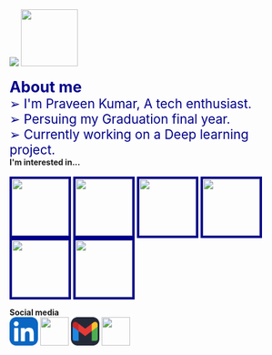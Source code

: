 <div >
    <img src="https://readme-typing-svg.herokuapp.com?font=Garamond&weight=700&size=40&pause=1000&color=F7CA56&random=false&width=435&lines=Hello+folk...;Praveen+here...">
    <img height=100 width=100 src="https://user-images.githubusercontent.com/74038190/214644152-52f47eb3-5e31-4f47-8758-05c9468d5596.gif">
  </div> <br/>
<div style="color:darkblue; font-size:160%; font:Courier">
<b style="font-size:120%">About me</b> <br/>
➢ I'm Praveen Kumar, A tech enthusiast.<br/>
➢ Persuing my Graduation final year.<br/>
➢ Currently working on a Deep learning project.<br/>

</div>
<div>
<a><b>I'm interested in... </b> </a> <br/> <br/>
<a><img src="https://t4.ftcdn.net/jpg/03/97/02/07/360_F_397020794_LXE0WLqWxcbhIf2UwXfRtLJwjw8aX5Wj.jpg" height=100 width=100 style="border: #00008B 4px solid;" ></a> <a><img src="https://t4.ftcdn.net/jpg/03/98/18/19/360_F_398181949_BudYmmAeTPJwDz6HMxwf1PL3ZNIblohm.jpg" height=100 width=100 style="border: #00008B 4px solid;" ></a> <a><img src="https://encrypted-tbn0.gstatic.com/images?q=tbn:ANd9GcQJmYh4ieBEdvqO2zBzqUK7DZ8o3Y6gR9HmbEh0d16T1A&s" height=100 width=100 style="border: #00008B 4px solid;" ></a> 	<a><img src="https://png.pngtree.com/png-vector/20230112/ourmid/pngtree-blockchain-vector-transparent-image-png-image_6560354.png" height=100 width=100 style="border: #00008B 4px solid;" ></a>
<a><img src="https://w7.pngwing.com/pngs/42/492/png-transparent-inspector-computer-security-malware-computer-icons-attack-security-hacker-cyber-miscellaneous-computer-network-hat-thumbnail.png" height=100 width=100 style="border: #00008B 4px solid;" ></a> <a><img src="https://as1.ftcdn.net/v2/jpg/01/74/05/82/1000_F_174058271_6j3kLUww2hzt5zvXGoeKkPwM1Oc4jkBf.jpg" height=100 width=100 style="border: #00008B 4px solid;" ></a> 
<!-- <a><img src="https://w7.pngwing.com/pngs/42/492/png-transparent-inspector-computer-security-malware-computer-icons-attack-security-hacker-cyber-miscellaneous-computer-network-hat-thumbnail.png" height=120 width=120 style="border: #00008B 4px solid;" ></a> <a><img src="https://w7.pngwing.com/pngs/42/492/png-transparent-inspector-computer-security-malware-computer-icons-attack-security-hacker-cyber-miscellaneous-computer-network-hat-thumbnail.png" height=120 width=120 style="border: #00008B 4px solid;" ></a> -->
</div>
<div>
<p align="left" font-size=100%>
<a><b>Social media</b> </a> <br/>
<a><img src="https://raw.githubusercontent.com/tandpfun/skill-icons/e67133bc60d96561bc247dfbc3eece0a897285c8/icons/LinkedIn.svg" height=50 width=50 ></a> <a> <img src="https://cdn-icons-png.flaticon.com/512/5602/5602732.png" height=50 width=50 ></a><a> <img src="https://raw.githubusercontent.com/tandpfun/skill-icons/e67133bc60d96561bc247dfbc3eece0a897285c8/icons/Gmail-Dark.svg" height=50 width=50 ></a><a> <img src="https://upload.wikimedia.org/wikipedia/commons/thumb/1/1b/Facebook_icon.svg/384px-Facebook_icon.svg.png?20220812153731" height=50 width=50 ></a>
</p>
</div>

